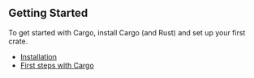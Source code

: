 ## Getting Started

To get started with Cargo, install Cargo (and Rust) and set up your first crate.

* [Installation](01-01-installation.html)
* [First steps with Cargo](01-02-first-steps.html)
